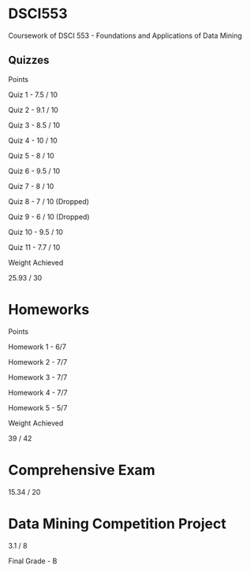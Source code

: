 # DSCI553
Coursework of DSCI 553 - Foundations and Applications of Data Mining


## Quizzes 

Points

Quiz 1 - 7.5 / 10

Quiz 2 - 9.1 / 10

Quiz 3 - 8.5 / 10

Quiz 4 - 10 / 10

Quiz 5 - 8 / 10

Quiz 6 - 9.5 / 10

Quiz 7 - 8 / 10

Quiz 8 - 7 / 10 (Dropped)

Quiz 9 - 6 / 10 (Dropped)

Quiz 10 - 9.5 / 10

Quiz 11 - 7.7 / 10

Weight Achieved

25.93 / 30 

# Homeworks

Points

Homework 1 - 6/7

Homework 2 - 7/7

Homework 3 - 7/7

Homework 4 - 7/7

Homework 5 - 5/7

Weight Achieved

39 / 42

# Comprehensive Exam

15.34 / 20

# Data Mining Competition Project 

3.1 / 8


Final Grade  - B 
